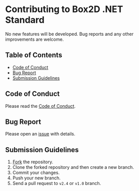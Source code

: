 # Contributing to Box2D .NET Standard

No new features will be developed. Bug reports and any other improvements are welcome.

## Table of Contents

 - [Code of Conduct](#coc)
 - [Bug Report](#bug)
 - [Submission Guidelines](#submit)

## <a name="coc"></a> Code of Conduct

Please read the [Code of Conduct](https://github.com/benukhanov/box2d-netstandard/blob/v2.4/CODE_OF_CONDUCT.md).

## <a name="bug"></a> Bug Report

Please open an [issue](https://github.com/benukhanov/box2d-netstandard/issues/new/choose) with details.

## <a name="submit-pr"></a> Submission Guidelines

1. [Fork](https://github.com/benukhanov/box2d-netstandard/fork) the repository.
2. Clone the forked repository and then create a new branch.
3. Commit your changes.
4. Push your new branch.
5. Send a pull request to `v2.4` or `v1.0` branch.
